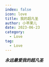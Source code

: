```yaml
---
index: false
icon: love
title: 我的超凡圣
author: 小苹果儿
date: 2023-06-23
category:
  - Love
tag:
  - Love
---
```


***永远最爱我的超凡圣***
